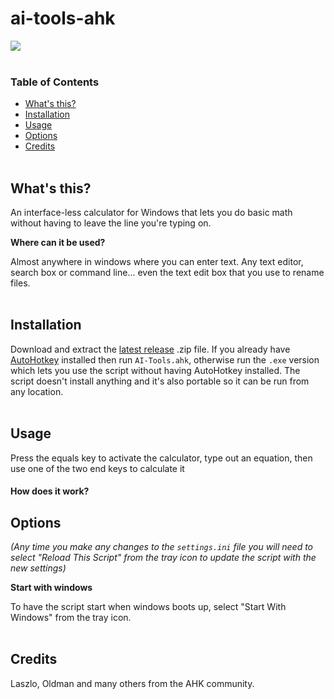 # ai-tools-ahk

<a href="url"><img src="http://i.imgur.com/xlONmxY.gif"></a><br></br>

### Table of Contents

- [What's this?](#whats-this)  
- [Installation](#installation)  
- [Usage](#usage)  
- [Options](#options)  
- [Credits](#credits)  
&nbsp;

## What's this?  

An interface-less calculator for Windows that lets you do basic math without having to leave the line you're typing on.  

**Where can it be used?**  

Almost anywhere in windows where you can enter text. Any text editor, search box or command line... even the text edit box that you use to rename files.  
&nbsp;  


## Installation  

Download and extract the [latest release](https://github.com/ecornell/ai-tools-ahk/releases) .zip file. If you already have [AutoHotkey](https://www.autohotkey.com) installed then run `AI-Tools.ahk`, otherwise run the `.exe` version which lets you use the script without having AutoHotkey installed. The script doesn't install anything and it's also portable so it can be run from any location.  
&nbsp;


## Usage

Press the equals key to activate the calculator, type out an equation, then use one of the two end keys to calculate it

#### How does it work?







## Options

*(Any time you make any changes to the `settings.ini` file you will need to select "Reload This Script" from the tray icon to update the script with the new settings)*   


**Start with windows**  

To have the script start when windows boots up, select "Start With Windows" from the tray icon.  
&nbsp;


## Credits

Laszlo, Oldman and many others from the AHK community.